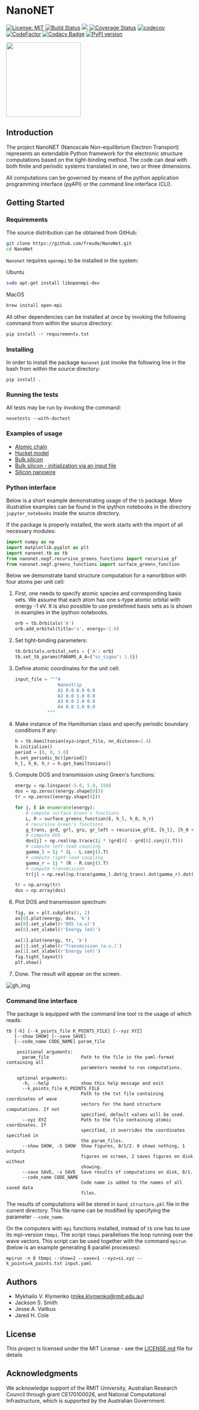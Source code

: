 # NanoNET

[![License: MIT](https://img.shields.io/badge/License-MIT-blue.svg)](https://opensource.org/licenses/MIT)
[![Build Status](https://travis-ci.org/freude/NanoNet.svg)](https://travis-ci.org/freude)
[![](https://github.com/freude/NanoNet/workflows/Nanonet%20tests/badge.svg)](https://github.com/freude/NanoNet/actions?query=workflow%3A%22Nanonet+tests%22)
[![Coverage Status](https://coveralls.io/repos/github/freude/NanoNet/badge.svg?branch=master)](https://coveralls.io/github/freude/NanoNet?branch=master)
[![codecov](https://codecov.io/gh/freude/NanoNet/branch/master/graph/badge.svg)](https://codecov.io/gh/freude/NanoNet)
[![CodeFactor](https://www.codefactor.io/repository/github/freude/nanonet/badge/master)](https://www.codefactor.io/repository/github/freude/nanonet/overview/master)
[![Codacy Badge](https://api.codacy.com/project/badge/Grade/5186e15b951d4df6b4f20c2365870b7c)](https://app.codacy.com/app/freude/NanoNet?utm_source=github.com&utm_medium=referral&utm_content=freude/NanoNet&utm_campaign=Badge_Grade_Dashboard)
[![PyPI version](https://badge.fury.io/py/nano-net.svg)](https://badge.fury.io/py/nano-net)

<img src="https://user-images.githubusercontent.com/4588093/65398380-1f684380-ddfa-11e9-9e87-5aab6cf417b8.png" width="200">

## Introduction

The project NanoNET (Nanoscale Non-equilibrium Electron Transport) represents an extendable Python framework for 
the electronic structure computations based on 
the tight-binding method. The code can deal with both finite
and periodic systems translated in one, two or three dimensions.

All computations can be governed by means of the python application programming interface (pyAPI) or the command line interface (CLI).

## Getting Started

### Requirements

The source distribution can be obtained from GitHub:

```bash
git clone https://github.com/freude/NanoNet.git
cd NanoNet
```

`Nanonet` requires `openmpi` to be installed in the system:

Ubuntu
 ```bash
 sudo apt-get install libopenmpi-dev
 ```
 MacOS
 ```bash
 brew install open-mpi
 ```
 All other dependencies can be installed at once by invoking the following command
 from within the source directory:

```bash
pip install -r requirements.txt
```

### Installing

In order to install the package `Nanonet` just invoke
the following line in the bash from within the source directory:

```
pip install .
```

### Running the tests

All tests may be run by invoking the command:

```
nosetests --with-doctest
```

### Examples of usage

- [Atomic chain](jupyter_notebooks/atom_chains.ipynb)
- [Huckel model](jupyter_notebooks/Hukel_model.ipynb)
- [Bulk silicon](jupyter_notebooks/bulk_silicon.ipynb)
- [Bulk silicon - initialization via an input file](jupyter_notebooks/bulk_silicon_with_input_file.ipynb)
- [Silicon nanowire](jupyter_notebooks/silicon_nanowire.ipynb)

### Python interface

Below is a short example demonstrating usage of the `tb` package.
More illustrative examples can be found in the ipython notebooks
in the directory `jupyter_notebooks` inside the source directory.

If the package is properly installed, the work starts with the import of all necessary modules:

```python
import numpy as np
import matplotlib.pyplot as plt
import nanonet.tb as tb
from nanonet.negf.recursive_greens_functions import recursive_gf
from nanonet.negf.greens_functions import surface_greens_function
```

Below we demonstrate band structure computation for a nanoribbon with four 
atoms per unit cell:
 
1. First, one needs to specify atomic species and corresponding basis sets. We assume that each atom has one s-type atomic orbital with energy -1 eV. It is also possible to use predefined basis sets as
 is shown in examples in the ipython notebooks.
 
    ```python
    orb = tb.Orbitals('A')
    orb.add_orbital(title='s', energy=-1.0)
    ```

2. Set tight-binding parameters:
    ```python
    tb.Orbitals.orbital_sets = {'A': orb}
    tb.set_tb_params(PARAMS_A_A={"ss_sigma": 1.0})
    ```

3. Define atomic coordinates for the unit cell:
    ```python
    input_file = """4
                    Nanostrip
                    A1 0.0 0.0 0.0
                    A2 0.0 1.0 0.0
                    A3 0.0 2.0 0.0
                    A4 0.0 3.0 0.0
                """
    ```
4. Make instance of the Hamiltonian class and specify periodic boundary conditions if any:
    ```python
    h = tb.Hamiltonian(xyz=input_file, nn_distance=1.4)
    h.initialize()
    period = [0, 0, 1.0]
    h.set_periodic_bc([period])
    h_l, h_0, h_r = h.get_hamiltonians()
    ``` 
  
5. Compute DOS and transmission using Green's functions:

    ```python
    energy = np.linspace(-5.0, 5.0, 150)
    dos = np.zeros((energy.shape[0]))
    tr = np.zeros((energy.shape[0]))
    
    for j, E in enumerate(energy):
        # compute surface Green's functions
        L, R = surface_greens_function(E, h_l, h_0, h_r)
        # recursive Green's functions
        g_trans, grd, grl, gru, gr_left = recursive_gf(E, [h_l], [h_0 + L + R], [h_r])
        # compute DOS
        dos[j] = np.real(np.trace(1j * (grd[0] - grd[0].conj().T)))
        # compute left-lead coupling
        gamma_l = 1j * (L - L.conj().T)
        # compute right-lead coupling
        gamma_r = 1j * (R - R.conj().T)
        # compute transmission
        tr[j] = np.real(np.trace(gamma_l.dot(g_trans).dot(gamma_r).dot(g_trans.conj().T)))
    
    tr = np.array(tr)
    dos = np.array(dos)
    ```
6. Plot DOS and transmission spectrum:
    ```python
    fig, ax = plt.subplots(1, 2)
    ax[0].plot(energy, dos, 'k')
    ax[0].set_ylabel(r'DOS (a.u)')
    ax[0].set_xlabel(r'Energy (eV)')
    
    ax[1].plot(energy, tr, 'k')
    ax[1].set_ylabel(r'Transmission (a.u.)')
    ax[1].set_xlabel(r'Energy (eV)')
    fig.tight_layout()
    plt.show()
    ```
7. Done. The result will appear on the screen.

![gh_img](https://user-images.githubusercontent.com/4588093/88499950-c74a3100-d00a-11ea-9d0f-86fa470fa47e.png)
### Command line interface

The package is equipped with the command line tool `tb` the usage of which reads:
 
```
tb [-h] [--k_points_file K_POINTS_FILE] [--xyz XYZ] 
   [--show SHOW] [--save SAVE] 
   [--code_name CODE_NAME] param_file
    
    positional arguments:
      param_file            Path to the file in the yaml-format containing all
                            parameters needed to run computations.
    
    optional arguments:
      -h, --help            show this help message and exit
      --k_points_file K_POINTS_FILE
                            Path to the txt file containing coordinates of wave
                            vectors for the band structure computations. If not
                            specified, default values will be used.
      --xyz XYZ             Path to the file containing atomic coordinates. If
                            specified, it overrides the coordinates specified in
                            the param_files.
      --show SHOW, -S SHOW  Show figures, 0/1/2. 0 shows nothing, 1 outputs
                            figures on screen, 2 saves figures on disk without
                            showing.
      --save SAVE, -s SAVE  Save results of computations on disk, 0/1.
      --code_name CODE_NAME
                            Code name is added to the names of all saved data
                            files.
```


The results of computations will be stored in `band_structure.pkl` file in the current directory.
This file name can be modified by specifying the parameter `--code_name`.

On the computers with `mpi` functions installed, instead of `tb` one has to use its mpi-version `tbmpi`. 
The script `tbmpi` parallelises the loop running over the wave vectors.
This script can be used together with the command `mpirun` (below is an example generating 8 parallel processes):

```
mpirun -n 8 tbmpi --show=2 --save=1 --xyz=si.xyz --k_points=k_points.txt input.yaml 
```    

## Authors

- Mykhailo V. Klymenko (mike.klymenko@rmit.edu.au)
- Jackson S. Smith
- Jesse A. Vaitkus
- Jared H. Cole

## License

This project is licensed under the MIT License - see the [LICENSE.md](LICENSE.md) file for details

## Acknowledgments

We acknowledge support of the RMIT University, 
Australian Research Council through grant CE170100026, and
National Computational Infrastructure, which is supported by the Australian Government.


